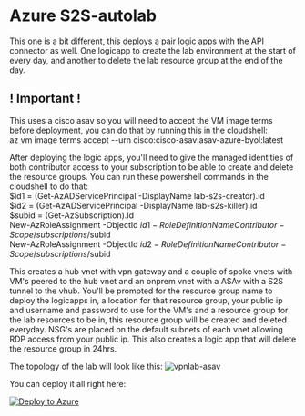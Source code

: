 # Azure S2S-autolab  

This one is a bit different, this deploys a pair logic apps with the API connector as well. One logicapp to create the lab environment at the start of every day, and another to delete the lab resource group at the end of the day. 

## ! Important !  
This uses a cisco asav so you will need to accept the VM image terms before deployment, you can do that by running this in the cloudshell:  
    az vm image terms accept --urn cisco:cisco-asav:asav-azure-byol:latest

After deploying the logic apps, you'll need to give the managed identities of both contributor access to your subscription to be able to create and delete the resource groups. 
You can run these powershell commands in the cloudshell to do that:  
    $id1 = (Get-AzADServicePrincipal -DisplayName lab-s2s-creator).id  
    $id2 = (Get-AzADServicePrincipal -DisplayName lab-s2s-killer).id  
    $subid = (Get-AzSubscription).Id  
    New-AzRoleAssignment -ObjectId $id1 -RoleDefinitionName Contributor -Scope /subscriptions/$subid  
    New-AzRoleAssignment -ObjectId $id2 -RoleDefinitionName Contributor -Scope /subscriptions/$subid  

This creates a hub vnet with vpn gateway and a couple of spoke vnets with VM's peered to the hub vnet and an onprem vnet with a ASAv with a S2S tunnel to the vhub. You'll be prompted for the resource group name to deploy the logicapps in, a location for that resource group, your public ip and username and password to use for the VM's and a resource group for the lab resources to be in, this resource group will be created and deleted everyday. NSG's are placed on the default subnets of each vnet allowing RDP access from your public ip. This also creates a logic app that will delete the resource group in 24hrs.

The topology of the lab will look like this:
![vpnlab-asav](https://github.com/user-attachments/assets/606faaf2-ffc9-492e-9c5c-89441606137f)


You can deploy it all right here:  

[![Deploy to Azure](https://aka.ms/deploytoazurebutton)](https://portal.azure.com/#create/Microsoft.Template/uri/https%3A%2F%2Fraw.githubusercontent.com%2Fquiveringbacon%2FAzurevwanwiths2s-autolab%2Fmain%2Flabberapp--vwans2s.json)
